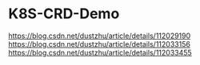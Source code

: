 # K8S-CRD-Demo
https://blog.csdn.net/dustzhu/article/details/112029190
https://blog.csdn.net/dustzhu/article/details/112033156
https://blog.csdn.net/dustzhu/article/details/112033455
